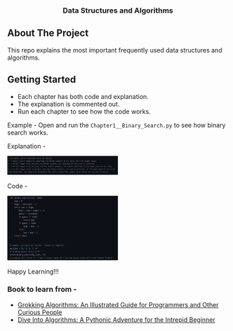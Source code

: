 <div align="center">


  <h3 align="center">Data Structures and Algorithms</h3>

</div>


<!-- ABOUT THE PROJECT -->
## About The Project

This repo explains the most important frequently used data structures and algorithms.
<!-- GETTING STARTED -->
## Getting Started

* Each chapter has both code and explanation. 
* The explanation is commented out.
* Run each chapter to see how the code works. 


Example - 
Open and run the `Chapter1__Binary_Search.py` to see how binary search works.


Explanation - 

<img src="https://github.com/saitejas-janjur/Data-Structures-and-Algorithms/blob/main/Images/Explanation.PNG" width=50% height=50%>

Code - 

<img src="https://github.com/saitejas-janjur/Data-Structures-and-Algorithms/blob/main/Images/Code.PNG" width=50% height=50%>


Happy Learning!!!

### Book to learn from - 
* [Grokking Algorithms: An Illustrated Guide for Programmers and Other Curious People ](https://www.amazon.com/Grokking-Algorithms-illustrated-programmers-curious/dp/1617292230/ref=sr_1_1?crid=3FMG23RKYDQZB&dchild=1&keywords=grokking+algorithms&qid=1635875229&qsid=144-0990933-9832504&sprefix=groking+algorithm%2Caps%2C311&sr=8-1&sres=1617292230%2C161729618X%2CB08B3FWYBX%2C0984782850%2C1617295450%2C1250118360%2CB08VL1BLHB%2C0262033844%2C1680507222%2C1617293709%2C032157351X%2C1617295485%2C1617296201%2CB084V86BXM%2C026204630X%2CB006Z0QR3I&srpt=ABIS_BOOK)
* [Dive Into Algorithms: A Pythonic Adventure for the Intrepid Beginner](https://www.amazon.com/dp/1718500688/ref=redir_mobile_desktop?_encoding=UTF8&aaxitk=eb90b57cc1d4878b309c601c5b111416&hsa_cr_id=1995159810801&pd_rd_plhdr=t&pd_rd_r=1dada407-8ec4-461f-8cb4-71a7f13f3e65&pd_rd_w=zg7DJ&pd_rd_wg=rv2Up&ref_=sbx_be_s_sparkle_mcd_asin_0_img)


